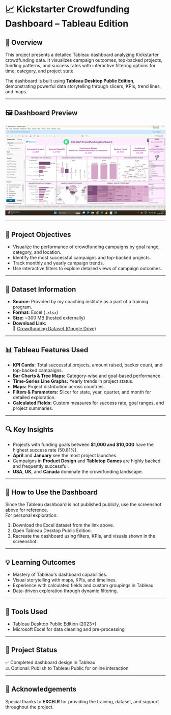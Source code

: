 # 📈 Kickstarter Crowdfunding Dashboard – Tableau Edition

## 🧭 Overview
This project presents a detailed Tableau dashboard analyzing Kickstarter crowdfunding data. It visualizes campaign outcomes, top-backed projects, funding patterns, and success rates with interactive filtering options for time, category, and project state.

The dashboard is built using **Tableau Desktop Public Edition**, demonstrating powerful data storytelling through slicers, KPIs, trend lines, and maps.

---

## 🖼️ Dashboard Preview

![Kickstarter Tableau Dashboard](https://github.com/Sakshi-kushwah219/Data-Analyst-Tableau-dashboard/blob/main/Screenshot%202025-05-24%20125042.png)

---

## 🎯 Project Objectives

- Visualize the performance of crowdfunding campaigns by goal range, category, and location.
- Identify the most successful campaigns and top-backed projects.
- Track monthly and yearly campaign trends.
- Use interactive filters to explore detailed views of campaign outcomes.

---

## 📁 Dataset Information

- **Source:** Provided by my coaching institute as a part of a training program.
- **Format:** Excel (`.xlsx`)
- **Size:** ~300 MB (hosted externally)
- **Download Link:**  
  📎 [Crowdfunding Dataset (Google Drive)](https://drive.google.com/file/d/1P_D45WE7Ctm2XwuYq1LwpYvYLWkWGGHM/view?usp=sharing)

---

## 📊 Tableau Features Used

- **KPI Cards:** Total successful projects, amount raised, backer count, and top-backed campaigns.
- **Bar Charts & Tree Maps:** Category-wise and goal-based performance.
- **Time-Series Line Graphs:** Yearly trends in project status.
- **Maps:** Project distribution across countries.
- **Filters & Parameters:** Slicer for state, year, quarter, and month for detailed exploration.
- **Calculated Fields:** Custom measures for success rate, goal ranges, and project summaries.

---

## 🔍 Key Insights

- Projects with funding goals between **$1,000 and $10,000** have the highest success rate (50.81%).
- **April** and **January** see the most project launches.
- Campaigns in **Product Design** and **Tabletop Games** are highly backed and frequently successful.
- **USA**, **UK**, and **Canada** dominate the crowdfunding landscape.

---

## 📌 How to Use the Dashboard

Since the Tableau dashboard is not published publicly, use the screenshot above for reference.  
For personal exploration:
1. Download the Excel dataset from the link above.
2. Open Tableau Desktop Public Edition.
3. Recreate the dashboard using filters, KPIs, and visuals shown in the screenshot.

---

## 💡 Learning Outcomes

- Mastery of Tableau's dashboard capabilities.
- Visual storytelling with maps, KPIs, and timelines.
- Experience with calculated fields and custom groupings in Tableau.
- Data-driven exploration through dynamic filtering.

---

## 🔧 Tools Used

- Tableau Desktop Public Edition (2023+)
- Microsoft Excel for data cleaning and pre-processing

---

## 📌 Project Status

✅ Completed dashboard design in Tableau  
🔜 Optional: Publish to Tableau Public for online interaction

---

## 🙌 Acknowledgements

Special thanks to **EXCELR** for providing the training, dataset, and support throughout the project.


